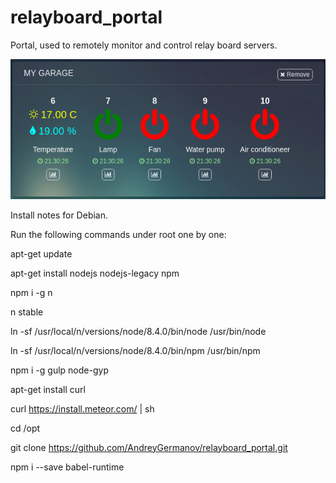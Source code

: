 # relayboard_portal
Portal, used to remotely monitor and control relay board servers.

![Screenshot](https://raw.githubusercontent.com/AndreyGermanov/relayboard_portal/master/public/img/screen.png)


Install notes for Debian.

Run the following commands under root one by one:

apt-get update

apt-get install nodejs nodejs-legacy npm

npm i -g n

n stable

ln -sf /usr/local/n/versions/node/8.4.0/bin/node /usr/bin/node

ln -sf /usr/local/n/versions/node/8.4.0/bin/npm /usr/bin/npm

npm i -g gulp node-gyp

apt-get install curl

curl https://install.meteor.com/ | sh

cd /opt

git clone https://github.com/AndreyGermanov/relayboard_portal.git

npm i --save babel-runtime





